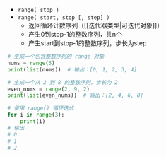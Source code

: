 - `range( stop )`
- `range( start, stop [, step] )`
	- 返回循环计数序列（[[迭代器类型|可迭代对象]]）
	- 产生0到stop-1的整数序列，共n个
	- 产生start到stop-1的整数序列，步长为step
```python
# 生成一个包含整数序列的 range 对象
nums = range(5)
print(list(nums))  # 输出：[0, 1, 2, 3, 4]

# 生成一个从 2 到 8 的整数序列，步长为 2
even_nums = range(2, 9, 2)
print(list(even_nums))  # 输出：[2, 4, 6, 8]

# 使用 range() 循环迭代
for i in range(3):
    print(i)
# 输出：
# 0
# 1
# 2
```

